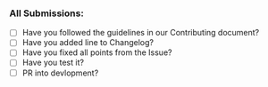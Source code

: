 ### All Submissions:

* [ ] Have you followed the guidelines in our Contributing document?
* [ ] Have you added line to Changelog?
* [ ] Have you fixed all points from the Issue?
* [ ] Have you test it?
* [ ] PR into devlopment?
